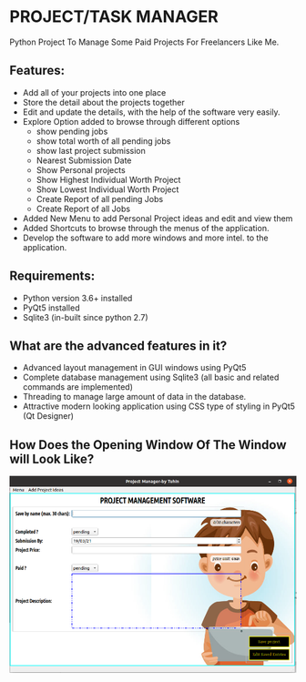 # PROJECT/TASK MANAGER
Python Project To Manage Some Paid Projects For Freelancers Like Me.

## Features:
- Add all of your projects into one place
- Store the detail about the projects together
- Edit and update the details, with the help of the software very easily.
- Explore Option added to browse through different options
  - show pending jobs
  - show total worth of all pending jobs
  - show last project submission
  - Nearest Submission Date
  - Show Personal projects
  - Show Highest Individual Worth Project
  - Show Lowest Individual Worth Project
  - Create Report of all pending Jobs
  - Create Report of all Jobs
- Added New Menu to add Personal Project ideas and edit and view them
- Added Shortcuts to browse through the menus of the application.
- Develop the software to add more windows and more intel. to the application.

## Requirements:
- Python version 3.6+ installed
- PyQt5 installed
- Sqlite3 (in-built since python 2.7)

## What are the advanced features in it?
- Advanced layout management in GUI windows using PyQt5
- Complete database management using Sqlite3 (all basic and related commands are implemented)
- Threading to manage large amount of data in the database.
- Attractive modern looking application using CSS type of styling in PyQt5 (Qt Designer)
## How Does the Opening Window Of The Window will Look Like?
<img src="./images/project_manager_home.png" width="550px">
